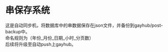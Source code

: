 # 串保存系统
这是自动同步机，将数据库中的串数据保存在json文件，并备份到gayhub/post-backup中。  
命名规则为（年份_月份_日期_小时_分页数）  
后续将升级至自动push上gayhub。  